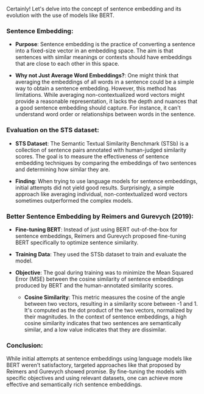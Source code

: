 Certainly! Let's delve into the concept of sentence embedding and its evolution with the use of models like BERT.

### Sentence Embedding:

- **Purpose**: Sentence embedding is the practice of converting a sentence into a fixed-size vector in an embedding space. The aim is that sentences with similar meanings or contexts should have embeddings that are close to each other in this space.

- **Why not Just Average Word Embeddings?**: One might think that averaging the embeddings of all words in a sentence could be a simple way to obtain a sentence embedding. However, this method has limitations. While averaging non-contextualized word vectors might provide a reasonable representation, it lacks the depth and nuances that a good sentence embedding should capture. For instance, it can't understand word order or relationships between words in the sentence.

### Evaluation on the STS dataset:

- **STS Dataset**: The Semantic Textual Similarity Benchmark (STSb) is a collection of sentence pairs annotated with human-judged similarity scores. The goal is to measure the effectiveness of sentence embedding techniques by comparing the embeddings of two sentences and determining how similar they are.

- **Finding**: When trying to use language models for sentence embeddings, initial attempts did not yield good results. Surprisingly, a simple approach like averaging individual, non-contextualized word vectors sometimes outperformed the complex models.

### Better Sentence Embedding by Reimers and Gurevych (2019):

- **Fine-tuning BERT**: Instead of just using BERT out-of-the-box for sentence embeddings, Reimers and Gurevych proposed fine-tuning BERT specifically to optimize sentence similarity. 

- **Training Data**: They used the STSb dataset to train and evaluate the model. 

- **Objective**: The goal during training was to minimize the Mean Squared Error (MSE) between the cosine similarity of sentence embeddings produced by BERT and the human-annotated similarity scores.

    - **Cosine Similarity**: This metric measures the cosine of the angle between two vectors, resulting in a similarity score between -1 and 1. It's computed as the dot product of the two vectors, normalized by their magnitudes. In the context of sentence embeddings, a high cosine similarity indicates that two sentences are semantically similar, and a low value indicates that they are dissimilar.

### Conclusion:

While initial attempts at sentence embeddings using language models like BERT weren't satisfactory, targeted approaches like that proposed by Reimers and Gurevych showed promise. By fine-tuning the models with specific objectives and using relevant datasets, one can achieve more effective and semantically rich sentence embeddings.